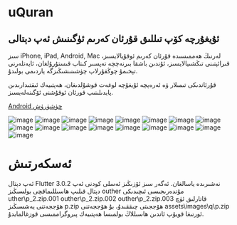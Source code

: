 # uQuran

## ئۇيغۇرچە كۆپ تىللىق قۇرئان كەرىم ئۈگىنىش ئەپ دېتالى

سىز iPhone, iPad, Android, Mac لەرنىڭ ھەممىسىدە قۇرئان كەرىم ئوقۇيالايسىز، قىرائېتىنى تىڭشىيالايسىز، ئۇندىن باشقا بىرنەچچە تەپسىر كىتاپ قىستۇرۇلغان، ئايەتلەرنى تېخىمۇ چوڭقۇرلاپ چۈشىنىشىڭىزگە ياردىمى بولىدۇ.

قۇرئاندىكى تىمىلار ۋە ئەرەپچە ئۇيغۇچە لوغەت قوشۇلدىغان، ھەپتىيەك ئىقتىدارىدىن پايدىلىنىپ قورئان ئوقۇشنى ئۆگىنەلەيسىز.

[Android چۈشۈرۈش](https://raw.githubusercontent.com/ualma/uQuran/master/outher/uQuran1.0.0.apk)

![image](https://raw.githubusercontent.com/ualma/uQuran/master/outher/icon.png)
![image](https://raw.githubusercontent.com/ualma/uQuran/master/outher/ScreenShot/1.PNG)
![image](https://raw.githubusercontent.com/ualma/uQuran/master/outher/ScreenShot/2.PNG)
![image](https://raw.githubusercontent.com/ualma/uQuran/master/outher/ScreenShot/3.PNG)
![image](https://raw.githubusercontent.com/ualma/uQuran/master/outher/ScreenShot/4.PNG)
![image](https://raw.githubusercontent.com/ualma/uQuran/master/outher/ScreenShot/5.PNG)
![image](https://raw.githubusercontent.com/ualma/uQuran/master/outher/ScreenShot/6.PNG)
![image](https://raw.githubusercontent.com/ualma/uQuran/master/outher/ScreenShot/7.PNG)
![image](https://raw.githubusercontent.com/ualma/uQuran/master/outher/ScreenShot/8.PNG)
![image](https://raw.githubusercontent.com/ualma/uQuran/master/outher/ScreenShot/9.PNG)
![image](https://raw.githubusercontent.com/ualma/uQuran/master/outher/ScreenShot/10.PNG)
![image](https://raw.githubusercontent.com/ualma/uQuran/master/outher/ScreenShot/11.PNG)
![image](https://raw.githubusercontent.com/ualma/uQuran/master/outher/ScreenShot/12.PNG)
![image](https://raw.githubusercontent.com/ualma/uQuran/master/outher/ScreenShot/13.PNG)
![image](https://raw.githubusercontent.com/ualma/uQuran/master/outher/ScreenShot/14.PNG)
![image](https://raw.githubusercontent.com/ualma/uQuran/master/outher/ScreenShot/15.PNG)
![image](https://raw.githubusercontent.com/ualma/uQuran/master/outher/ScreenShot/16.PNG)

# ئەسكەرتىش
ئەپ دېتال Flutter 3.0.2 نەشىرىدە ياسالغان.
ئەگەر سىز ئۆزىڭىز ئەسلى كودنى ئەپ دېتال قىلىپ ھاسىللىماقچى بولسىڭىز outher مۇندەرىجىسى ئىچىدىكى 
uther\p_2.zip.001
outher\p_2.zip.002
outher\p_2.zip.003
قاتارلىق ئۈچ ھۆججەتنى يەشسىڭىز p.zip ھۆججىتى چىققىدۇ، بۇ ھۆججەتنى  assets\images\q\p.zip ئورنىغا قويۇپ ئاندىن ھاسىللاڭ بولمىسا ھەپتىيەك پىروگراممىسى قوزغالمايدۇ.